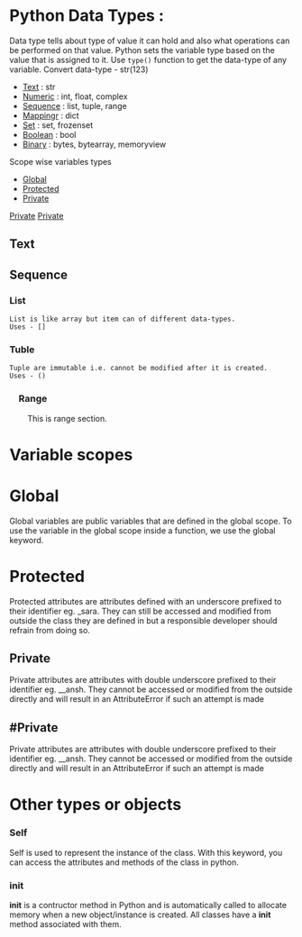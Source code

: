 # Python Data Types :

Data type tells about type of value it can hold and also what operations can be performed on that value.
Python sets the variable type based on the value that is assigned to it.
Use ```type()``` function to get the data-type of any variable.
Convert data-type - str(123)

- [Text](#Text)    : str
- [Numeric](#Numeric)    : int, float, complex
- [Sequence](#Sequence)    : list, tuple, range
- [Mappingr](#Mapping)    : dict
- [Set](#Set)    : set, frozenset
- [Boolean](#Boolean)    : bool
- [Binary](#Binary)    : bytes, bytearray, memoryview

Scope wise variables types
- [Global](#Global)
- [Protected](Protected)
- [Private](#Private)

[Private](Private)
[Private](private)

## Text
  
## Sequence
  ### List
    List is like array but item can of different data-types.
    Uses - []
    
### Tuble
    Tuple are immutable i.e. cannot be modified after it is created.
    Uses - ()
    
### &emsp;Range
&emsp;&emsp; This is range section.

# Variable scopes
# Global
Global variables are public variables that are defined in the global scope. To use the variable in the global scope inside a function, we use the global keyword.

# Protected
Protected attributes are attributes defined with an underscore prefixed to their identifier eg. \_sara. They can still be accessed and modified from outside the class they are defined in but a responsible developer should refrain from doing so.

## Private
Private attributes are attributes with double underscore prefixed to their identifier eg. \_\_ansh. They cannot be accessed or modified from the outside directly and will result in an AttributeError if such an attempt is made

## #Private
Private attributes are attributes with double underscore prefixed to their identifier eg. \_\_ansh. They cannot be accessed or modified from the outside directly and will result in an AttributeError if such an attempt is made

# Other types or objects

### Self
Self is used to represent the instance of the class. With this keyword, you can access the attributes and methods of the class in python.

### __init__
__init__ is a contructor method in Python and is automatically called to allocate memory when a new object/instance is created. All classes have a __init__ method associated with them.
